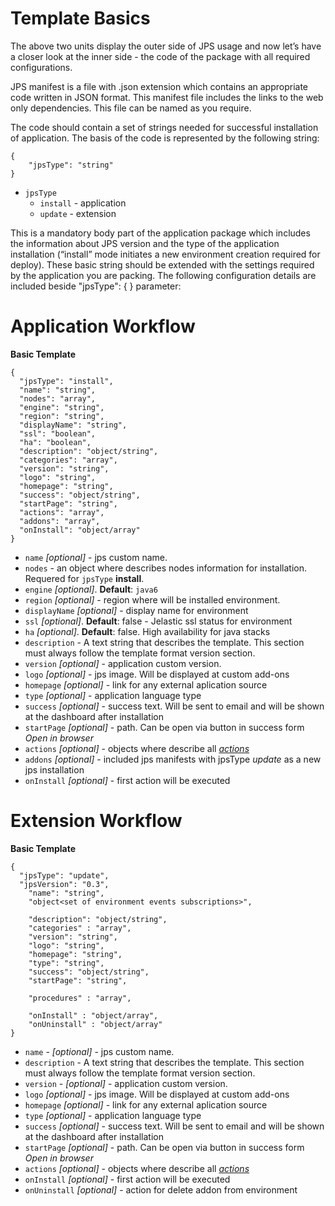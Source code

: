 # Template Basics

The above two units display the outer side of JPS usage and now let’s have a closer look at the inner side - the code of the package with all required configurations.

JPS manifest is a file with .json extension which contains an appropriate code written in JSON format. This manifest file includes the links to the web only dependencies. This file can be named as you require. 

The code should contain a set of strings needed for successful installation of application. The basis of the code is represented by the following string:

```
{
    "jpsType": "string"
}
```

- `jpsType`
    - `install` - application 
    - `update` - extension

This is a mandatory body part of the application package which includes the information about JPS version and the type of the application installation (“install” mode initiates a new environment creation required for deploy).
These basic string should be extended with the settings required by the application you are packing. The following configuration details are included beside "jpsType": { } parameter:

# Application Workflow

**Basic Template**
```
{
  "jpsType": "install",
  "name": "string",
  "nodes": "array",
  "engine": "string",
  "region": "string",
  "displayName": "string",
  "ssl": "boolean",
  "ha": "boolean",
  "description": "object/string",
  "categories": "array",
  "version": "string",
  "logo": "string",
  "homepage": "string",
  "success": "object/string",
  "startPage": "string",
  "actions": "array",
  "addons": "array",
  "onInstall": "object/array"
}
```

- `name` *[optional]* - jps custom name.
- `nodes` - an object where describes nodes information for installation. Requered for `jpsType` **install**.       
- `engine` *[optional]*. **Default**: `java6` 
- `region` *[optional]* - region where will be installed environment.   
- `displayName` *[optional]* - display name for environment   
- `ssl` *[optional]*. **Default**: false - Jelastic ssl status for environment    
- `ha` *[optional]*. **Default**: false. High availability for java stacks     
- `description` - A text string that describes the template. This section must always follow the template format version section.
- `version` *[optional]* - application custom version.
- `logo` *[optional]* - jps image. Will be displayed at custom add-ons    
- `homepage` *[optional]* - link for any external aplication source    
- `type` *[optional]* - application language type   
- `success` *[optional]* - success text. Will be sent to email and will be shown at the dashboard after installation
- `startPage` *[optional]* - path. Can be open via button in success form *Open in browser*    
- `actions` *[optional]* - objects where describe all [*actions*](/reference/procedures/)    
- `addons` *[optional]* - included jps manifests with jpsType *update* as a new jps installation   
- `onInstall` *[optional]* - first action will be executed   


# Extension Workflow

**Basic Template**
```
{
  "jpsType": "update",
  "jpsVersion": "0.3",
    "name": "string",
    "object<set of environment events subscriptions>",
        
    "description": "object/string", 
    "categories" : "array",
    "version": "string",
    "logo": "string",
    "homepage": "string",
    "type": "string",         
    "success": "object/string",
    "startPage": "string",
    
    "procedures" : "array",

    "onInstall" : "object/array",
    "onUninstall" : "object/array"
}
```

- `name` - *[optional]* - jps custom name.
- `description` - A text string that describes the template. This section must always follow the template format version section.
- `version` - *[optional]* - application custom version.
- `logo` *[optional]* - jps image. Will be displayed at custom add-ons    
- `homepage` *[optional]* - link for any external aplication source 
- `type` *[optional]* - application language type    
- `success` *[optional]* - success text. Will be sent to email and will be shown at the dashboard after installation
- `startPage` *[optional]* - path. Can be open via button in success form *Open in browser* 
- `actions` *[optional]* - objects where describe all [*actions*](/reference/procedures/)    
- `onInstall` *[optional]* - first action will be executed   
- `onUninstall` *[optional]* - action for delete addon from environment   

